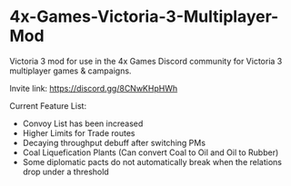 # 4x-Games-Victoria-3-Multiplayer-Mod
Victoria 3 mod for use in the 4x Games Discord community for Victoria 3 multiplayer games & campaigns.

Invite link: https://discord.gg/8CNwKHpHWh

Current Feature List:
- Convoy List has been increased
- Higher Limits for Trade routes
- Decaying throughput debuff after switching PMs
- Coal Liquefication Plants (Can convert Coal to Oil and Oil to Rubber)
- Some diplomatic pacts do not automatically break when the relations drop under a threshold
